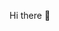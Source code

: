 Hi there 👋

<!--
**ataberkurfali/ataberkurfali** is a ✨ _special_ ✨ repository because its `README.md` (this file) appears on your GitHub profile.
   Hi there I am Ataberk. I graduated from Konya Technical University Computer Engineering. I have been doing research in the fields of deep learning and image processing for 2 years. I am interested in studies in the defense industry and military fields. I carried out studies in the artificial intelligence laboratory established within the university. I am interested in doing research in the health field. In addition, I implemented the Alzheimer's diagnosis decision support project using artificial intelligence with my research in the field of health. I was among the finalists with this project in the Teknofest competition. Thanks to the project, I made it possible to diagnose the disease in the early stages through classification and segmentation processes. I continue my research and studies in the field of deep learning.
-->

